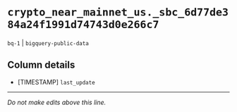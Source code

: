 # `crypto_near_mainnet_us._sbc_6d77de384a24f1991d74743d0e266c7`
`bq-1` | `bigquery-public-data`

## Column details
* [TIMESTAMP] `last_update`

-------------------------------------------------------------------------------
*Do not make edits above this line.*
